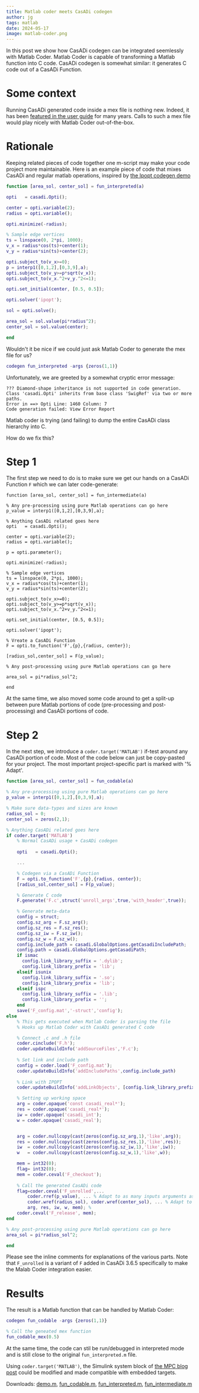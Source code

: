 ```yaml
---
title: Matlab coder meets CasADi codegen
author: jg
tags: matlab
date: 2024-05-17
image: matlab-coder.png
---
```


In this post we show how CasADi codegen can be integrated seemlessly with Matlab Coder.
Matlab Coder is capable of transforming a Matlab function into C code.
CasADi codegen is somewhat similar: it generates C code out of a CasADi Function.

# Some context

Running CasADi generated code inside a mex file is nothing new.
Indeed, it has been  [featured in the user guide](https://web.casadi.org/docs/#syntax-for-generating-code) for many years.
Calls to such a mex file would play nicely with Matlab Coder out-of-the-box.

# Rationale

Keeping related pieces of code together one m-script may make your code project more maintainable.
Here is an example piece of code that mixes CasADi and regular matlab operations, inspired by [the Ipopt codegen demo](https://github.com/casadi/micro_demo_ipopt_codegen)
```matlab
function [area_sol, center_sol] = fun_interpreted(a)

opti   = casadi.Opti();

center = opti.variable(2);
radius = opti.variable();

opti.minimize(-radius);

% Sample edge vertices
ts = linspace(0, 2*pi, 1000);
v_x = radius*cos(ts)+center(1);
v_y = radius*sin(ts)+center(2);

opti.subject_to(v_x>=0);
p = interp1([0,1,2],[0,3,9],a);
opti.subject_to(v_y>=p*sqrt(v_x));
opti.subject_to(v_x.^2+v_y.^2<=1);

opti.set_initial(center, [0.5, 0.5]);

opti.solver('ipopt');

sol = opti.solve();

area_sol = sol.value(pi*radius^2);
center_sol = sol.value(center);

end
```

Wouldn't it be nice if we could just ask Matlab Coder to generate the mex file for us?
```matlab
codegen fun_interpreted -args {zeros(1,1)}
```
Unfortunately, we are greeted by a somewhat cryptic error message:

```
??? Diamond-shape inheritance is not supported in code generation. Class 'casadi.Opti' inherits from base class 'SwigRef' via two or more
paths.
Error in ==> Opti Line: 1460 Column: 7
Code generation failed: View Error Report
```
Matlab coder is trying (and failing) to dump the entire CasADi class hierarchy into C.

How do we fix this?

# Step 1

The first step we need to do is to make sure we get our hands on a CasADi Function `F` which we can later code-generate:

```
function [area_sol, center_sol] = fun_intermediate(a)

% Any pre-processing using pure Matlab operations can go here
p_value = interp1([0,1,2],[0,3,9],a);

% Anything CasADi related goes here
opti   = casadi.Opti();

center = opti.variable(2);
radius = opti.variable();

p = opti.parameter();

opti.minimize(-radius);

% Sample edge vertices
ts = linspace(0, 2*pi, 1000);
v_x = radius*cos(ts)+center(1);
v_y = radius*sin(ts)+center(2);

opti.subject_to(v_x>=0);
opti.subject_to(v_y>=p*sqrt(v_x));
opti.subject_to(v_x.^2+v_y.^2<=1);

opti.set_initial(center, [0.5, 0.5]);

opti.solver('ipopt');

% Vreate a CasADi Function
F = opti.to_function('F',{p},{radius, center});
        
[radius_sol,center_sol] = F(p_value);

% Any post-processing using pure Matlab operations can go here

area_sol = pi*radius_sol^2;

end
```

At the same time, we also moved some code around to get a split-up between pure Matlab portions of code (pre-processing and post-processing) and CasADi portions of code.

# Step 2
In the next step, we introduce a `coder.target('MATLAB')` if-test around any CasADi portion of code.
Most of the code below can just be copy-pasted for your project.
The most important project-specific part is marked with '% Adapt'.
```matlab
function [area_sol, center_sol] = fun_codable(a)

% Any pre-processing using pure Matlab operations can go here
p_value = interp1([0,1,2],[0,3,9],a);

% Make sure data-types and sizes are known
radius_sol = 0;
center_sol = zeros(2,1);

% Anything CasADi related goes here
if coder.target('MATLAB')
    % Normal CasADi usage + CasADi codegen
     
    opti   = casadi.Opti();

    ...

    % Codegen via a CasADi Function
    F = opti.to_function('F',{p},{radius, center});
    [radius_sol,center_sol] = F(p_value);

    % Generate C code
    F.generate('F.c',struct('unroll_args',true,'with_header',true));

    % Generate meta-data
    config = struct;
    config.sz_arg = F.sz_arg();
    config.sz_res = F.sz_res();
    config.sz_iw = F.sz_iw();
    config.sz_w = F.sz_w();
    config.include_path = casadi.GlobalOptions.getCasadiIncludePath;
    config.path = casadi.GlobalOptions.getCasadiPath;
    if ismac
      config.link_library_suffix = '.dylib';
      config.link_library_prefix = 'lib';
    elseif isunix
      config.link_library_suffix = '.so';
      config.link_library_prefix = 'lib';
    elseif ispc
      config.link_library_suffix = '.lib';
      config.link_library_prefix = '';
    end
    save('F_config.mat','-struct','config');
else
    % This gets executed when Matlab Coder is parsing the file
    % Hooks up Matlab Coder with CasADi generated C code

    % Connect .c and .h file
    coder.cinclude('F.h');
    coder.updateBuildInfo('addSourceFiles','F.c');
    
    % Set link and include path
    config = coder.load('F_config.mat');
    coder.updateBuildInfo('addIncludePaths',config.include_path)
    
    % Link with IPOPT
    coder.updateBuildInfo('addLinkObjects', [config.link_library_prefix 'ipopt' config.link_library_suffix], config.path, '', true, true);

    % Setting up working space
    arg = coder.opaque('const casadi_real*');
    res = coder.opaque('casadi_real*');
    iw = coder.opaque('casadi_int');
    w = coder.opaque('casadi_real');


    arg = coder.nullcopy(cast(zeros(config.sz_arg,1),'like',arg));
    res = coder.nullcopy(cast(zeros(config.sz_res,1),'like',res));
    iw  = coder.nullcopy(cast(zeros(config.sz_iw,1),'like',iw));
    w   = coder.nullcopy(cast(zeros(config.sz_w,1),'like',w));

    mem = int32(0);
    flag= int32(0);
    mem = coder.ceval('F_checkout');
    
    % Call the generated CasADi code
    flag=coder.ceval('F_unrolled',...
        coder.rref(p_value), ... % Adapt to as many inputs arguments as your CasADi Function has
        coder.wref(radius_sol), coder.wref(center_sol), ... % Adapt to as many outputs as your CasADi Function has
        arg, res, iw, w, mem); % 
    coder.ceval('F_release', mem);
end

% Any post-processing using pure Matlab operations can go here
area_sol = pi*radius_sol^2;

end
```
Please see the inline comments for explanations of the various parts.
Note that `F_unrolled` is a variant of `F` added in CasADi 3.6.5 specifically to make the Malab Coder integration easier.

# Results

The result is a Matlab function that can be handled by Matlab Coder:
```matlab
codegen fun_codable -args {zeros(1,1)}

% Call the geneated mex function
fun_codable_mex(0.5)
```

At the same time, the code can stil be run/debugged in interpreted mode and is still close to the original `fun_interpreted.m` file.

Using `coder.target('MATLAB')`, the Simulink system block of [the MPC blog post](https://web.casadi.org/blog/mpc-simulink/) could be modified and made compatible with embedded targets.

Downloads: [demo.m](demo.m), [fun_codable.m](fun_codable.m), [fun_interpreted.m](fun_interpreted.m), [fun_intermediate.m](fun_intermediate.m)


